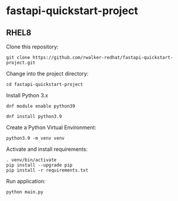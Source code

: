 # fastapi-quickstart-project

## RHEL8

Clone this repository:

```shell
git clone https://github.com/rwalker-redhat/fastapi-quickstart-project.git
```

Change into the project directory:

```shell
cd fastapi-quickstart-project
```

Install Python 3.x

```shell
dnf module enable python39
```

```shell
dnf install python3.9
```

Create a Python Virtual Environment:

```shell
python3.9 -m venv venv
````

Activate and install requirements:

```shell
. venv/bin/activate
pip install --upgrade pip
pip install -r requirements.txt 
```

Run application:

```shell
python main.py
```